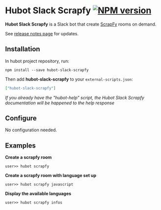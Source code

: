 Hubot Slack Scrapfy [![NPM version][npm-image]][npm-url]
============================

**Hubot Slack Scrapfy** is a Slack bot that create [ScrapFy](http://scrapfy.io/) rooms on demand.

See [release notes page](https://github.com/tilap/hubot-slack-scrapfy/blob/master/Releases.md) for updates.

## Installation

In hubot project repository, run:

`npm install --save hubot-slack-scrapfy`

Then add **hubot-slack-scrapfy** to your `external-scripts.json`:

```json
["hubot-slack-scrapfy"]
```

_If you already have the "hubot-help" script, the Hubot Slack Scrapfy documentation will be happened to the help response_

## Configure

No configuration needed.

## Examples

**Create a scrapfy room**
```
user>> hubot scrapfy
```

**Create a scrapfy room with language set up**
```
user>> hubot scrapfy javascript
```

**Display the available languages**
```
user>> hubot scrapfy infos
```

[npm-image]: https://img.shields.io/npm/v/hubot-slack-scrapfy.svg?style=flat
[npm-url]: https://npmjs.org/package/hubot-slack-scrapfy
